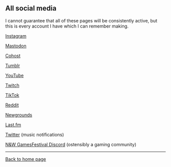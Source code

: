 ## All social media

I cannot guarantee that all of these pages will be consistently active, but this is every account I have which I can remember making.


[Instagram](https://www.instagram.com/nintendult)

<a rel="me" href="https://mastodon.social/@Nintendult">Mastodon</a>

[Cohost](https://cohost.org/nintendult)

[Tumblr](https://blog.nintendult.xyz/)

[YouTube](https://www.youtube.com/nintendult)

[Twitch](https://www.twitch.tv/nintendult)

[TikTok](https://www.tiktok.com/@nintendult)

[Reddit](https://www.reddit.com/user/ntndlt)

[Newgrounds](https://nintendult.newgrounds.com/)

[Last.fm](https://www.last.fm/user/Nintendult)

[Twitter](https://twitter.com/nintendult) (music notifications)

[N&W GamesFestival Discord](https://discord.gg/MVKSUNpqw2) (ostensibly a gaming community)

----

[Back to home page](/)
